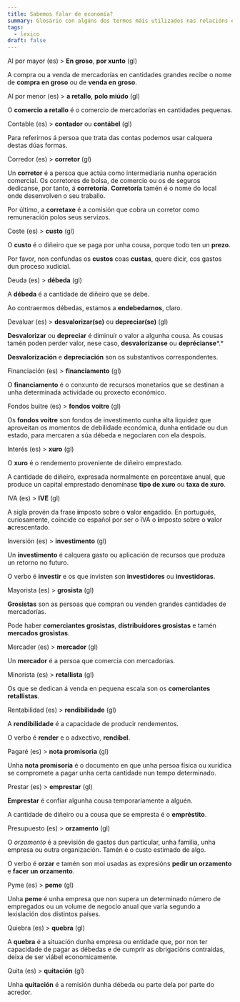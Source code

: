 ```yaml
---
title: Sabemos falar de economía?
summary: Glosario con algúns dos termos máis utilizados nas relacións económicas
tags:
  - lexico
draft: false
---
```

<article>

Al por mayor (es) > **En groso**, **por xunto** (gl)

A compra ou a venda de mercadorías en cantidades grandes recibe o nome de **compra en groso** ou de **venda en groso**.

</article>

<article>

Al por menor (es) > **a retallo**, **polo miúdo** (gl)

O **comercio a retallo** é o comercio de mercadorías en cantidades pequenas.

</article>

<article>

Contable (es) > **contador** ou **contábel** (gl)

Para referirnos á persoa que trata das contas podemos usar calquera destas dúas formas.

</article>

<article> 

Corredor (es) > **corretor** (gl)

Un **corretor** é a persoa que actúa como intermediaria nunha operación comercial. Os corretores de bolsa, de comercio ou os de seguros dedícanse, por tanto, á **corretoría**. **Corretoría** tamén é o nome do local onde desenvolven o seu traballo.

Por último, a **corretaxe** é a comisión que cobra un corretor como remuneración polos seus servizos. 

</article>

<article> 

Coste (es) > **custo** (gl)

O **custo** é o diñeiro que se paga por unha cousa, porque todo ten un **prezo**. 

Por favor, non confundas os **custos** coas **custas**, quere dicir, cos gastos dun proceso xudicial.

</article>

<article>

Deuda (es) > **débeda** (gl)

A **débeda** é a cantidade de diñeiro que se debe.

Ao contraermos débedas, estamos a **endebedarnos**, claro.

</article>

<article>

Devaluar (es) > **desvalorizar(se)** ou **depreciar(se)** (gl)

**Desvalorizar** ou **depreciar** é diminuír o valor a algunha cousa. As cousas tamén poden perder valor, nese caso, **desvalorízanse** ou **deprécianse***.*

**Desvalorización** e **depreciación** son os substantivos correspondentes.

</article>

<article>

Financiación (es) > **financiamento** (gl)

O **financiamento** é o conxunto de recursos monetarios que se destinan a unha determinada actividade ou proxecto económico.

</article> 

<article>

Fondos buitre (es) > **fondos voitre** (gl)

Os **fondos voitre** son fondos de investimento cunha alta liquidez que aproveitan os momentos de debilidade económica, dunha entidade ou dun estado, para mercaren a súa débeda e negociaren con ela despois. 

</article>

<article>

Interés (es) > **xuro** (gl)

O **xuro** é o rendemento proveniente de diñeiro emprestado.

A cantidade de diñeiro, expresada normalmente en porcentaxe anual, que produce un capital emprestado denomínase **tipo de xuro** ou **taxa de xuro**.

</article>

<article>

IVA (es) > **IVE** (gl)

A sigla provén da frase **i**mposto sobre o **v**alor **e**ngadido. En portugués, curiosamente, coincide co español por ser o IVA o **i**mposto sobre o **v**alor **a**crescentado.

</article>

<article>

Inversión (es) > **investimento** (gl)

Un **investimento** é calquera gasto ou aplicación de recursos que produza un retorno no futuro.

O verbo é **investir** e os que invisten son **investidores** ou **investidoras**.

</article>

<article>

Mayorista (es) > **grosista** (gl)

**Grosistas** son as persoas que compran ou venden grandes cantidades de mercadorías.

Pode haber **comerciantes grosistas**, **distribuidores grosistas** e tamén **mercados grosistas**.

</article>

<article>

Mercader (es) > **mercador** (gl)

Un **mercador** é a persoa que comercia con mercadorías.

</article>

<article>

Minorista (es) > **retallista** (gl)

Os que se dedican á venda en pequena escala son os **comerciantes retallistas**.

</article>

<article>

Rentabilidad (es) > **rendibilidade** (gl)

A **rendibilidade** é a capacidade de producir rendementos.

O verbo é **render** e o adxectivo, **rendíbel**.

</article>

<article>

Pagaré (es) > **nota promisoria** (gl)

Unha **nota promisoria** é o documento en que unha persoa física ou xurídica se compromete a pagar unha certa cantidade nun tempo determinado.

</article>

<article>

Prestar (es) > **emprestar** (gl)

**Emprestar** é confiar algunha cousa temporariamente a alguén.

A cantidade de diñeiro ou a cousa que se empresta é o **empréstito**.

</article>

<article>

Presupuesto (es) > **orzamento** (gl)

O *orzamento* é a previsión de gastos dun particular, unha familia, unha empresa ou outra organización. Tamén é o custo estimado de algo.

O verbo é **orzar** e tamén son moi usadas as expresións **pedir un orzamento** e **facer un orzamento**.

</article>

<article>

Pyme (es) > **peme** (gl)

Unha **peme** é unha empresa que non supera un determinado número de empregados ou un volume de negocio anual que varía segundo a lexislación dos distintos países.

</article>

<article>

Quiebra (es) > **quebra** (gl)

A **quebra** é a situación dunha empresa ou entidade que, por non ter capacidade de pagar as débedas e de cumprir as obrigacións contraídas, deixa de ser viábel economicamente.

</article>

<article>

Quita (es) > **quitación** (gl)

Unha **quitación** é a remisión dunha débeda ou parte dela por parte do acredor.

</article>
